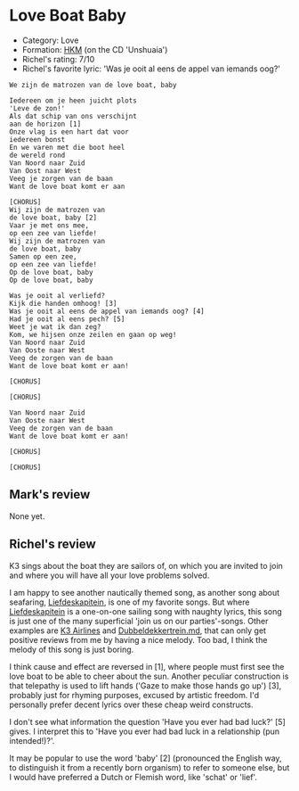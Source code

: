 # Love Boat Baby

 * Category: Love
 * Formation: [HKM](Hkm.md) (on the CD 'Unshuaia')
 * Richel's rating: 7/10
 * Richel's  favorite lyric: 'Was je ooit al eens de appel van iemands oog?'

```
We zijn de matrozen van de love boat, baby

Iedereen om je heen juicht plots
'Leve de zon!'
Als dat schip van ons verschijnt
aan de horizon [1]
Onze vlag is een hart dat voor
iedereen bonst
En we varen met die boot heel
de wereld rond
Van Noord naar Zuid
Van Oost naar West
Veeg je zorgen van de baan
Want de love boat komt er aan

[CHORUS]
Wij zijn de matrozen van
de love boat, baby [2]
Vaar je met ons mee,
op een zee van liefde!
Wij zijn de matrozen van
de love boat, baby
Samen op een zee,
op een zee van liefde!
Op de love boat, baby
Op de love boat, baby

Was je ooit al verliefd?
Kijk die handen omhoog! [3]
Was je ooit al eens de appel van iemands oog? [4]
Had je ooit al eens pech? [5]
Weet je wat ik dan zeg?
Kom, we hijsen onze zeilen en gaan op weg!
Van Noord naar Zuid
Van Ooste naar West
Veeg de zorgen van de baan
Want de love boat komt er aan!

[CHORUS]

[CHORUS]

Van Noord naar Zuid
Van Ooste naar West
Veeg de zorgen van de baan
Want de love boat komt er aan!

[CHORUS]

[CHORUS] 
```

## Mark's review

None yet.

## Richel's review

K3 sings about the boat they are sailors of, on which you are invited to join 
and where you will have all your love problems solved.

I am happy to see another nautically themed song, as another song about
seafaring, [Liefdeskapitein](Liefdeskapitein.md), is one of my favorite
songs. But where [Liefdeskapitein](Liefdeskapitein.md) is a one-on-one
sailing song with naughty lyrics, this song is just one of the 
many superficial 'join us on our parties'-songs. Other 
examples are [K3 Airlines](K3Airlines.md)
and [Dubbeldekkertrein.md](Dubbeldekkertrein.md), that can only get
positive reviews from me by having a nice melody. Too bad, I think the
melody of this song is just boring.

I think cause and effect are reversed in [1], where people must first 
see the love boat to be able to cheer about the sun. Another
peculiar construction is that telepathy is used to lift hands 
('Gaze to make those hands go up') [3], probably just for rhyming purposes,
excused by artistic freedom. I'd personally prefer decent lyrics over these 
cheap weird constructs.

I don't see what information the question 'Have you ever had bad luck?' [5] gives.
I interpret this to 'Have you ever had bad luck in a relationship (pun intended!)?'. 

It may be popular to use the word 'baby' [2] (pronounced the English way, to distinguish
it from a recently born organism) to refer to someone else, but I would have preferred
a Dutch or Flemish word, like 'schat' or 'lief'.

